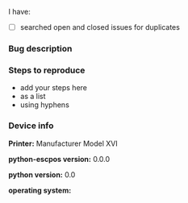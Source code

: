 <!--
Please feel free to delete any sections that aren't relevant.
-->

<!-- mark with x between the [ ] -->
I have:
- [ ] searched open and closed issues for duplicates

### Bug description

### Steps to reproduce
- add your steps here
- as a list
- using hyphens

### Device info
<!-- Replace examples with your info -->
 **Printer:** Manufacturer Model XVI

<!-- since version 2.0.1 you can type 'python-escpos version' in your shell.
Alternatively you could use '__version__' in module escpos. -->
 **python-escpos version:** 0.0.0

 **python version:** 0.0

 **operating system:**
